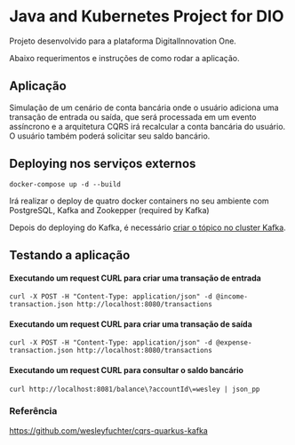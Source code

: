 # Java and Kubernetes Project for DIO

Projeto desenvolvido para a plataforma DigitalInnovation One.

Abaixo requerimentos e instruções de como rodar a aplicação.

## Aplicação

Simulação de um cenário de conta bancária onde o usuário adiciona uma transação de entrada ou saída, que será processada em um evento assíncrono e a arquitetura CQRS irá recalcular a conta bancária do usuário. O usuário também poderá solicitar seu saldo bancário.


## Deploying nos serviços externos

```
docker-compose up -d --build
```
Irá realizar o deploy de quatro docker containers no seu ambiente com PostgreSQL, Kafka and Zookepper (required by Kafka)

Depois do deploying do Kafka, é necessário [criar o tópico no cluster Kafka](https://kafka.apache.org/quickstart).

## Testando a aplicação

#### Executando um request CURL para criar uma transação de entrada
```
curl -X POST -H "Content-Type: application/json" -d @income-transaction.json http://localhost:8080/transactions
```
#### Executando um request CURL para criar uma transação de saída
```
curl -X POST -H "Content-Type: application/json" -d @expense-transaction.json http://localhost:8080/transactions
```
#### Executando um request CURL para consultar o saldo bancário
```
curl http://localhost:8081/balance\?accountId\=wesley | json_pp
```

### Referência

https://github.com/wesleyfuchter/cqrs-quarkus-kafka

